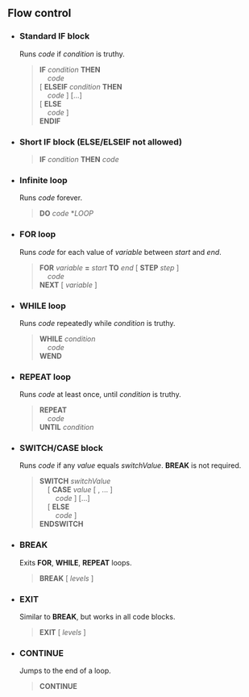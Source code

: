 ## Flow control

* ### Standard IF block  
  Runs *code* if *condition* is truthy.
  
  >**IF** *condition* **THEN**  
  >&nbsp;&nbsp;&nbsp;&nbsp;*code*  
  >[ **ELSEIF** *condition* **THEN**  
  >&nbsp;&nbsp;&nbsp;&nbsp;*code* ] [...]  
  >[ **ELSE**  
  >&nbsp;&nbsp;&nbsp;&nbsp;*code* ]  
  >**ENDIF**  
  
* ### Short IF block (ELSE/ELSEIF not allowed)
  >**IF** *condition* **THEN** *code*

* ### Infinite loop
  Runs *code* forever.
  >**DO** *code* **LOOP*
  
* ### FOR loop  
  Runs *code* for each value of *variable* between *start* and *end*.
  >**FOR** *variable* **=** *start* **TO** *end* [ **STEP** *step* ]  
  >&nbsp;&nbsp;&nbsp;&nbsp;*code*  
  >**NEXT** [ *variable* ]  
    
* ### WHILE loop  
  Runs *code* repeatedly while *condition* is truthy.
  >**WHILE** *condition*  
  >&nbsp;&nbsp;&nbsp;&nbsp;*code*  
  >**WEND**  
    
* ### REPEAT loop
  Runs *code* at least once, until *condition* is truthy.
  >**REPEAT**  
  >&nbsp;&nbsp;&nbsp;&nbsp;*code*  
  >**UNTIL** *condition*  

* ### SWITCH/CASE block
  Runs *code* if any *value* equals *switchValue*. **BREAK** is not required.
  >**SWITCH** *switchValue*  
  >&nbsp;&nbsp;&nbsp;&nbsp;[ **CASE** *value* [ , ... ]  
  >&nbsp;&nbsp;&nbsp;&nbsp;&nbsp;&nbsp;&nbsp;&nbsp;*code* ] [...]  
  >&nbsp;&nbsp;&nbsp;&nbsp;[ **ELSE**  
  >&nbsp;&nbsp;&nbsp;&nbsp;&nbsp;&nbsp;&nbsp;&nbsp;*code* ]  
  >**ENDSWITCH**
  
* ### BREAK
  Exits **FOR**, **WHILE**, **REPEAT** loops.
  >**BREAK** [ *levels* ]  
  
* ### EXIT
  Similar to **BREAK**, but works in all code blocks.
  >**EXIT** [ *levels* ]  
  
* ### CONTINUE
  Jumps to the end of a loop.
  >**CONTINUE**

